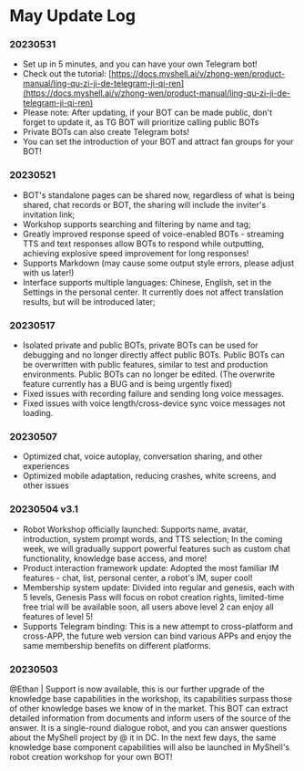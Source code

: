 # May Update Log

### 20230531

* Set up in 5 minutes, and you can have your own Telegram bot!
* Check out the tutorial: [https://docs.myshell.ai/v/zhong-wen/product-manual/ling-qu-zi-ji-de-telegram-ji-qi-ren](https://docs.myshell.ai/v/zhong-wen/product-manual/ling-qu-zi-ji-de-telegram-ji-qi-ren)
* Please note: After updating, if your BOT can be made public, don't forget to update it, as TG BOT will prioritize calling public BOTs
* Private BOTs can also create Telegram bots!
* You can set the introduction of your BOT and attract fan groups for your BOT!

### 20230521

* BOT's standalone pages can be shared now, regardless of what is being shared, chat records or BOT, the sharing will include the inviter's invitation link;
* Workshop supports searching and filtering by name and tag;
* Greatly improved response speed of voice-enabled BOTs - streaming TTS and text responses allow BOTs to respond while outputting, achieving explosive speed improvement for long responses!
* Supports Markdown (may cause some output style errors, please adjust with us later!)
* Interface supports multiple languages: Chinese, English, set in the Settings in the personal center. It currently does not affect translation results, but will be introduced later;

### 20230517

* Isolated private and public BOTs, private BOTs can be used for debugging and no longer directly affect public BOTs. Public BOTs can be overwritten with public features, similar to test and production environments. Public BOTs can no longer be edited. (The overwrite feature currently has a BUG and is being urgently fixed)
* Fixed issues with recording failure and sending long voice messages.
* Fixed issues with voice length/cross-device sync voice messages not loading.

### 20230507

* Optimized chat, voice autoplay, conversation sharing, and other experiences
* Optimized mobile adaptation, reducing crashes, white screens, and other issues

### 20230504 v3.1&#x20;

* Robot Workshop officially launched: Supports name, avatar, introduction, system prompt words, and TTS selection; In the coming week, we will gradually support powerful features such as custom chat functionality, knowledge base access, and more!
* Product interaction framework update: Adopted the most familiar IM features - chat, list, personal center, a robot's IM, super cool!
* Membership system update: Divided into regular and genesis, each with 5 levels, Genesis Pass will focus on robot creation rights, limited-time free trial will be available soon, all users above level 2 can enjoy all features of level 5!
* Supports Telegram binding: This is a new attempt to cross-platform and cross-APP, the future web version can bind various APPs and enjoy the same membership benefits on different platforms.

### 20230503&#x20;

@Ethan | Support is now available, this is our further upgrade of the knowledge base capabilities in the workshop, its capabilities surpass those of other knowledge bases we know of in the market. This BOT can extract detailed information from documents and inform users of the source of the answer. It is a single-round dialogue robot, and you can answer questions about the MyShell project by @ it in DC. In the next few days, the same knowledge base component capabilities will also be launched in MyShell's robot creation workshop for your own BOT!